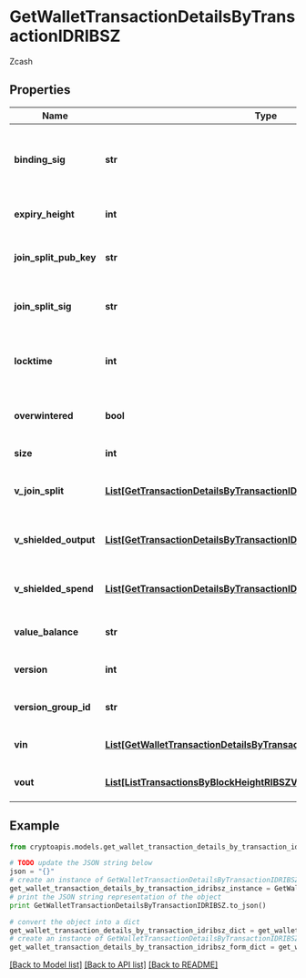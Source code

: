 # GetWalletTransactionDetailsByTransactionIDRIBSZ

Zcash

## Properties
Name | Type | Description | Notes
------------ | ------------- | ------------- | -------------
**binding_sig** | **str** | It is used to enforce balance of Spend and Output transfers, in order to prevent their replay across transactions. | 
**expiry_height** | **int** | Represents a block height after which the transaction will expire. | 
**join_split_pub_key** | **str** | Represents an encoding of a JoinSplitSig public validating key. | 
**join_split_sig** | **str** | Is used to sign transactions that contain at least one JoinSplit description. | 
**locktime** | **int** | Represents the time at which a particular transaction can be added to the blockchain. | 
**overwintered** | **bool** | \&quot;Overwinter\&quot; is the network upgrade for the Zcash blockchain. | 
**size** | **int** | Represents the total size of this transaction. | 
**v_join_split** | [**List[GetTransactionDetailsByTransactionIDRIBSZVJoinSplitInner]**](GetTransactionDetailsByTransactionIDRIBSZVJoinSplitInner.md) | Represents a sequence of JoinSplit descriptions using BCTV14 proofs. | [optional] 
**v_shielded_output** | [**List[GetTransactionDetailsByTransactionIDRIBSZVShieldedOutputInner]**](GetTransactionDetailsByTransactionIDRIBSZVShieldedOutputInner.md) | Object Array representation of transaction output descriptions | [optional] 
**v_shielded_spend** | [**List[GetTransactionDetailsByTransactionIDRIBSZVShieldedSpendInner]**](GetTransactionDetailsByTransactionIDRIBSZVShieldedSpendInner.md) | Object Array representation of transaction spend descriptions | [optional] 
**value_balance** | **str** | String representation of the transaction value balance | 
**version** | **int** | Represents the transaction version number. | 
**version_group_id** | **str** | Represents the transaction version group ID. | 
**vin** | [**List[GetWalletTransactionDetailsByTransactionIDRIBSZVinInner]**](GetWalletTransactionDetailsByTransactionIDRIBSZVinInner.md) | Object Array representation of transaction inputs | 
**vout** | [**List[ListTransactionsByBlockHeightRIBSZVoutInner]**](ListTransactionsByBlockHeightRIBSZVoutInner.md) | Object Array representation of transaction outputs | 

## Example

```python
from cryptoapis.models.get_wallet_transaction_details_by_transaction_idribsz import GetWalletTransactionDetailsByTransactionIDRIBSZ

# TODO update the JSON string below
json = "{}"
# create an instance of GetWalletTransactionDetailsByTransactionIDRIBSZ from a JSON string
get_wallet_transaction_details_by_transaction_idribsz_instance = GetWalletTransactionDetailsByTransactionIDRIBSZ.from_json(json)
# print the JSON string representation of the object
print GetWalletTransactionDetailsByTransactionIDRIBSZ.to_json()

# convert the object into a dict
get_wallet_transaction_details_by_transaction_idribsz_dict = get_wallet_transaction_details_by_transaction_idribsz_instance.to_dict()
# create an instance of GetWalletTransactionDetailsByTransactionIDRIBSZ from a dict
get_wallet_transaction_details_by_transaction_idribsz_form_dict = get_wallet_transaction_details_by_transaction_idribsz.from_dict(get_wallet_transaction_details_by_transaction_idribsz_dict)
```
[[Back to Model list]](../README.md#documentation-for-models) [[Back to API list]](../README.md#documentation-for-api-endpoints) [[Back to README]](../README.md)


